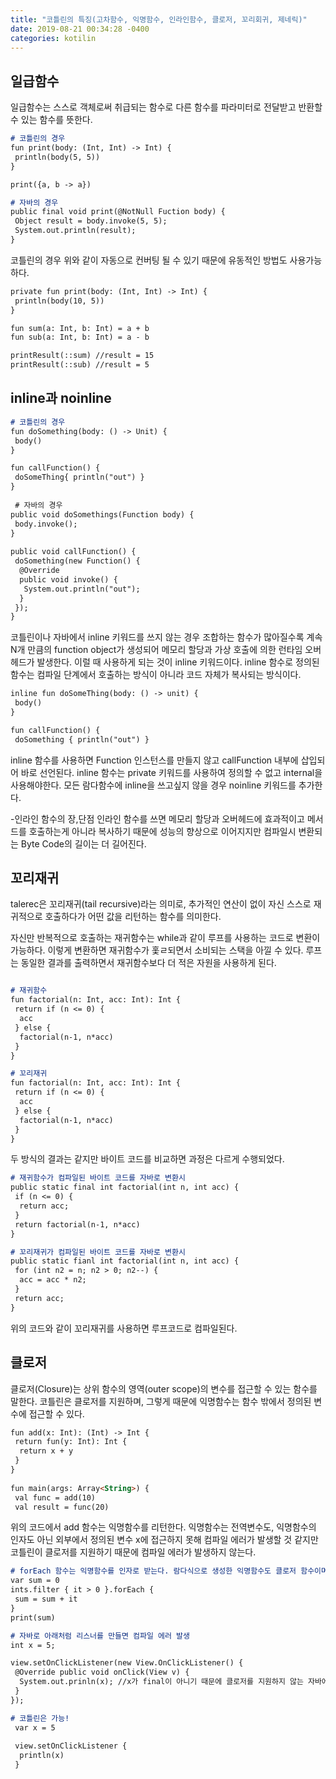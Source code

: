 ```yaml
---
title: "코틀린의 특징(고차함수, 익명함수, 인라인함수, 클로저, 꼬리회귀, 제네릭)"
date: 2019-08-21 00:34:28 -0400
categories: kotilin
---
```


## 일급함수

일급함수는 스스로 객체로써 취급되는 함수로 다른 함수를 파라미터로 전달받고 반환할 수 있는 함수를 뜻한다.
```markdown
# 코틀린의 경우
fun print(body: (Int, Int) -> Int) {
 println(body(5, 5))
}

print({a, b -> a})

# 자바의 경우
public final void print(@NotNull Fuction body) {
 Object result = body.invoke(5, 5);
 System.out.println(result);
}

```

코틀린의 경우 위와 같이 자동으로 컨버팅 될 수 있기 때문에 유동적인 방법도 사용가능하다.

```markdown
private fun print(body: (Int, Int) -> Int) {
 println(body(10, 5))
}

fun sum(a: Int, b: Int) = a + b
fun sub(a: Int, b: Int) = a - b

printResult(::sum) //result = 15
printResult(::sub) //result = 5
```

## inline과 noinline

```markdown
# 코틀린의 경우
fun doSomething(body: () -> Unit) {
 body()
}

fun callFunction() {
 doSomeThing{ println("out") }
}
 
 # 자바의 경우
public void doSomethings(Function body) {
 body.invoke();
}
 
public void callFunction() {
 doSomething(new Function() {
  @Override
  public void invoke() {
   System.out.println("out");
  }
 });
}
```
코틀린이나 자바에서 inline 키워드를 쓰지 않는 경우 조합하는 함수가 많아질수록 계속 N개 만큼의 function object가 생성되어 메모리 할당과 가상 호출에 의한 런타임 오버헤드가 발생한다. 이럴 때 사용하게 되는 것이 inline 키워드이다. inline 함수로 정의된 함수는 컴파일 단계에서 호출하는 방식이 아니라 코드 자체가 복사되는 방식이다.

```markdown
inline fun doSomeThing(body: () -> unit) {
 body()
}

fun callFunction() {
 doSomething { println("out") }
```

inline 함수를 사용하면 Function 인스턴스를 만들지 않고 callFunction 내부에 삽입되어 바로 선언된다. inline 함수는 private 키워드를 사용하여 정의할 수 없고 internal을 사용해야한다. 모든 람다함수에 inline을 쓰고싶지 않을 경우 noinline 키워드를 추가한다.

-인라인 함수의 장,단점
 인라인 함수를 쓰면 메모리 할당과 오버헤드에 효과적이고 메서드를 호출하는게 아니라 복사하기 때문에 성능의 향상으로 이어지지만 컴파일시 변환되는 Byte Code의 길이는 더 길어진다.
 
## 꼬리재귀
talerec은 꼬리재귀(tail recursive)라는 의미로, 추가적인 연산이 없이 자신 스스로 재귀적으로 호출하다가 어떤 값을 리턴하는 함수를 의미한다.

자신만 반복적으로 호출하는 재귀함수는 while과 같이 루프를 사용하는 코드로 변환이 가능하다. 이렇게 변환하면 재귀함수가 홏ㄹ되면서 소비되는 스택을 아낄 수 있다.
루프는 동일한 결과를 출력하면서 재귀함수보다 더 적은 자원을 사용하게 된다.

```markdown

# 재귀함수
fun factorial(n: Int, acc: Int): Int {
 return if (n <= 0) {
  acc
 } else {
  factorial(n-1, n*acc)
 }
}

# 꼬리재귀
fun factorial(n: Int, acc: Int): Int {
 return if (n <= 0) {
  acc
 } else {
  factorial(n-1, n*acc)
 }
}

```

두 방식의 결과는 같지만 바이트 코드를 비교하면 과정은 다르게 수행되었다.

```markdown
# 재귀함수가 컴파일된 바이트 코드를 자바로 변환시
public static final int factorial(int n, int acc) {
 if (n <= 0) {
  return acc;
 }
 return factorial(n-1, n*acc)
}

# 꼬리재귀가 컴파일된 바이트 코드를 자바로 변환시
public static fianl int factorial(int n, int acc) {
 for (int n2 = n; n2 > 0; n2--) {
  acc = acc * n2;
 }
 return acc;
}
```
위의 코드와 같이 꼬리재귀를 사용하면 루프코드로 컴파일된다.
 
## 클로저
 
 클로저(Closure)는 상위 함수의 영역(outer scope)의 변수를 접근할 수 있는 함수를 말한다. 코틀린은 클로저를 지원하며, 그렇게 때문에 익명함수는 함수 밖에서 정의된 변수에 접근할 수 있다.
 
```markdown
fun add(x: Int): (Int) -> Int {
 return fun(y: Int): Int {
  return x + y
 }
}
 
fun main(args: Array<String>) {
 val func = add(10)
 val result = func(20)

```
위의 코드에서 add 함수는 익명함수를 리턴한다. 익명함수는 전역변수도, 익명함수의 인자도 아닌 외부에서 정의된 변수 x에 접근하지 못해 컴파일 에러가 발생할 것 같지만 코틀린이 클로저를 지원하기 때문에 컴파일 에러가 발생하지 않는다.

```markdown
# forEach 함수는 익명함수를 인자로 받는다. 람다식으로 생성한 익명함수도 클로저 함수이며, outer scope의 변수에 접근할 수 있다.
var sum = 0
ints.filter { it > 0 }.forEach {
 sum = sum + it
}
print(sum)

# 자바로 아래처럼 리스너를 만들면 컴파일 에러 발생
int x = 5;

view.setOnClickListener(new View.OnClickListener() {
 @Override public void onClick(View v) {
  System.out.prinln(x); //x가 final이 아니기 때문에 클로저를 지원하지 않는 자바에서는 컴파일 에러가 발생.
 }
});

# 코틀린은 가능!
 var x = 5
 
 view.setOnClickListener {
  println(x)
 }
```

 
